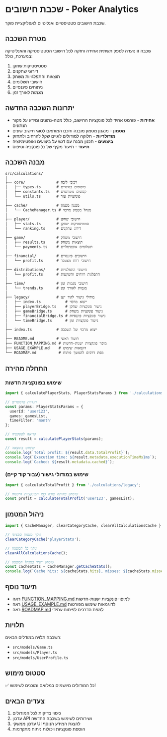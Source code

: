 # שכבת חישובים - Poker Analytics

שכבת חישובים סטטיסטיים ואנליטיים לאפליקציית פוקר.

## מטרת השכבה

שכבה זו נועדה לספק תשתית אחידה וחזקה לכל חישובי הסטטיסטיקה והאנליטיקה במערכת, כולל:

1. סטטיסטיקות שחקן
2. דירוגי שחקנים
3. תוצאות והתפלגויות משחק
4. חישובי תשלומים
5. ניתוחים פיננסיים
6. מגמות לאורך זמן

## יתרונות השכבה החדשה

- **אחידות** - פורמט אחיד לכל פונקציות החישוב, כולל מטה-נתונים ומידע על מקור הנתונים
- **מטמון** - מנגנון מטמון מובנה וחכם המותאם לסוגי חישוב שונים
- **מודולריות** - חלוקה למודולים לוגיים שקל להרחיב ולתחזק
- **ביצועים** - תכנון מבנה עם דגש על ביצועים ואופטימיזציה
- **תיעוד** - תיעוד מקיף של כל פונקציה וטיפוס

## מבנה השכבה

```
src/calculations/
│
├── core/              # רכיבי ליבה
│   ├── types.ts       # טיפוסים בסיסיים
│   ├── constants.ts   # קבועים משותפים
│   └── utils.ts       # פונקציות עזר
│
├── cache/             # מנגנון מטמון
│   └── CacheManager.ts # מנהל מטמון מרכזי
│
├── player/            # חישובי שחקן
│   ├── stats.ts       # סטטיסטיקות שחקן
│   └── ranking.ts     # דירוג שחקנים
│
├── game/              # חישובי משחק
│   ├── results.ts     # תוצאות משחק
│   └── payments.ts    # תשלומים אופטימליים
│
├── financial/         # חישובים פיננסיים
│   └── profit.ts      # חישובי רווח מצטבר
│
├── distributions/     # חישובי התפלגויות
│   └── profit.ts      # התפלגות רווחים והשקעות
│
├── time/              # חישובי מגמות זמן
│   └── trends.ts      # מגמות לאורך זמן
│
├── legacy/            # מודולי גישור לקוד ישן
│   ├── index.ts           # ייצוא מרכזי
│   ├── playerBridge.ts    # גישור פונקציות שחקן
│   ├── gameBridge.ts      # גישור פונקציות משחק
│   ├── financialBridge.ts # גישור פונקציות פיננסיות
│   └── timeBridge.ts      # גישור פונקציות זמן
│
├── index.ts           # ייצוא מרכזי של השכבה
│
├── README.md          # תיעוד ראשי
├── FUNCTION_MAPPING.md # מיפוי פונקציות ישנות-חדשות
├── USAGE_EXAMPLE.md    # דוגמאות שימוש
└── ROADMAP.md          # מפת דרכים להמשך פיתוח
```

## התחלה מהירה

### שימוש בפונקציות חדשות

```typescript
import { calculatePlayerStats, PlayerStatsParams } from './calculations';

// הגדרת פרמטרים
const params: PlayerStatsParams = {
  userId: 'user123',
  games: gamesList,
  timeFilter: 'month'
};

// קריאה לפונקציה
const result = calculatePlayerStats(params);

// שימוש בתוצאה
console.log(`Total profit: ${result.data.totalProfit}`);
console.log(`Execution time: ${result.metadata.executionTimeMs}ms`);
console.log(`Cached: ${result.metadata.cached}`);
```

### שימוש במודולי גישור (עבור קוד קיים)

```typescript
import { calculateTotalProfit } from './calculations/legacy';

// שימוש באותה צורה כמו הפונקציות הישנות
const profit = calculateTotalProfit('user123', gamesList);
```

## ניהול המטמון

```typescript
import { CacheManager, clearCategoryCache, clearAllCalculationsCache } from './calculations';

// ניקוי מטמון ספציפי
clearCategoryCache('playerStats');

// ניקוי כל המטמון
clearAllCalculationsCache();

// שימוש ישיר במנהל המטמון
const cacheStats = CacheManager.getCacheStats();
console.log(`Cache hits: ${cacheStats.hits}, misses: ${cacheStats.misses}`);
```

## תיעוד נוסף

- ראה [FUNCTION_MAPPING.md](./FUNCTION_MAPPING.md) למיפוי פונקציות ישנות-חדשות
- ראה [USAGE_EXAMPLE.md](./USAGE_EXAMPLE.md) לדוגמאות שימוש מפורטות
- ראה [ROADMAP.md](./ROADMAP.md) למפת הדרכים לפיתוח עתידי

## תלויות

השכבה תלויה במודלים הבאים:

- `src/models/Game.ts`
- `src/models/Player.ts`
- `src/models/UserProfile.ts`

## סטטוס מימוש

✅ כל המודולים מיושמים במלואם ומוכנים לשימוש!

## צעדים הבאים

1. כיסוי בדיקות לכל המודולים
2. עדכון API ושירותים לשימוש בשכבה החדשה
3. עדכון ממשקי UI להצגת המידע הנוסף
4. הוספת פונקציות ויכולות ניתוח מתקדמות 
